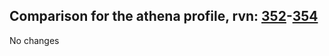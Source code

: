 ## Comparison for the athena profile, rvn: [352](https://github.com/PRO100KatYT/FortniteProfileRevisions/tree/main/profiles/athena/352%20athena.json)-[354](https://github.com/PRO100KatYT/FortniteProfileRevisions/tree/main/profiles/athena/354%20athena.json)

No changes
